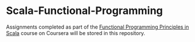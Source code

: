 # Scala-Functional-Programming

Assignments completed as part of the [Functional Programming Principles in Scala](https://www.coursera.org/learn/progfun1) course on Coursera will be stored in this repository. 
